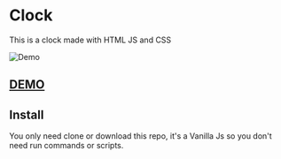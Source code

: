 # Clock

This is a clock made with HTML JS and CSS

![Demo](https://media.giphy.com/media/KZ5R7aW3BsbArTNeMU/giphy.gif)

## [DEMO](https://jcmexdev.github.io/Clock/)

## Install

You only need clone or download this repo, it's a Vanilla Js so you don't need run commands or scripts.
